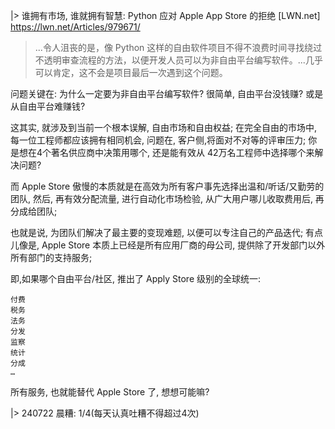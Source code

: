 |> 谁拥有市场, 谁就拥有智慧:
Python 应对 Apple App Store 的拒绝 [LWN.net] 
https://lwn.net/Articles/979671/

> ...令人沮丧的是，像 Python 这样的自由软件项目不得不浪费时间寻找绕过不透明审查流程的方法，以便开发人员可以为非自由平台编写软件。...几乎可以肯定，这不会是项目最后一次遇到这个问题。

问题关键在:
为什么一定要为非自由平台编写软件?
很简单,
自由平台没钱赚?
或是从自由平台难赚钱?

这其实, 就涉及到当前一个根本误解, 自由市场和自由权益;
在完全自由的市场中,
每一位工程师都应该拥有相同机会,
问题在,
客户侧,将面对不对等的评审压力;
你是想在4个著名供应商中决策用哪个,
还是能有效从 42万名工程师中选择哪个来解决问题?

而 Apple Store 傲慢的本质就是在高效为所有客户事先选择出温和/听话/又勤劳的团队,
然后, 再有效分配流量, 进行自动化市场检验,
从广大用户哪儿收取费用后,
再分成给团队;

也就是说, 为团队们解决了最主要的变现难题,
以便可以专注自己的产品迭代;
有点儿像是, Apple Store 本质上已经是所有应用厂商的母公司,
提供除了开发部门以外所有部门的支持服务;

即,如果哪个自由平台/社区, 推出了 Apply Store 级别的全球统一:

    付费
    税务
    法务
    分发
    监察
    统计
    分成
    …

所有服务, 也就能替代 Apple Store 了,
想想可能嘛?

|> 240722 晨糟:
1/4(每天认真吐糟不得超过4次)
